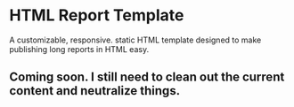 # HTML Report Template

A customizable, responsive. static HTML template designed to make publishing long reports in HTML easy.

## Coming soon. I still need to clean out the current content and neutralize things.